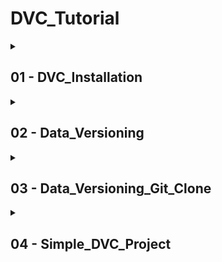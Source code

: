 # DVC_Tutorial

<details><summary> <h2> 01 - DVC_Installation </h2> </summary>
<h2> <a href="https://github.com/ShubhPatil95/DVC-01-Installation"> 01 -DVC Installation</a></h2> 
<p>
<h3>Before installing DVC, it is recommended to create a new virtual environment.</h3> 

### Step 1: Create a new conda environment
```bash
conda create -n dvc_env python=3.8
```
### Step 2: Activate the created conda environment
```bash
conda activate dvc_env
```
### Step 3: Install DVC
```bash
pip install dvc
```
### Step 4: Check installed version of DVC 
```bash
dvc --version
```
* For details of installation as per your operating system please do refer below link.
[DVC Installation Guide](https://dvc.org/doc/install)  

</p>
</details>


<details><summary> <h2> 02 - Data_Versioning  </h2> </summary>
<h2> <a href="https://github.com/ShubhPatil95/DVC-02-Data_Versioning"> DVC-02-Data_Versioning </a></h2>

<p>
<strong> Here in this tutorial we will see how we can keep track of data file which changes over time and how can we restore the data file of particuler commits</strong>
  
### Step1
* Create a main folder named DVC-02-Data_Versioning and 2 subfolder under it named DataFileVersioning and DVCRemote. Then move into 02-DVC_Data_Versioning
```ruby
mkdir DVC-02-Data_Versioning
cd DVC-02-Data_Versioning
mkdir DataFileVersioning DVCRemote
cd DataFileVersioning
```
### Step2  
* Now you are into DataFileVersioning folder, hence intiate the git and dvc 
```ruby
git init
dvc init
```
### Step3  
* Create dummy data file under name data.txt and write sentence "This is first commit"
```ruby
nano data.txt
```  
### Step4  
* Add dvc remote, here we will use remote folder as DVCRemote however you can use either local or cloud storage like google drive, s3bucket etc. Make sure you putting your absolute path of DVCRemote folder instead of mine /usr/home/DVCRemote. After running below command you can go to DVCRemote folder and see what exactly udpated over there.
```ruby
dvc remote add -d My_Local_Remote /home/shubham/tutorial/DVC-02-Data_Versioning/DVCRemote 
```   
### Step5
* Add data.txt file into dvc, this will create data.txt.dvc file which contains the information about data.txt
```ruby
dvc add data.txt
git add .
git commit -m "First Commit"
dvc push
```  
### Step6
* Now edit the data.txt file and write the sentence "This is second commit". Further add edited data.txt to DVC and commit/push the changes to git and dvc.
```ruby
nano data.txt
dvc add data.txt
git add .
git commit -m "Second Commit"
dvc push
```  
### Step7
* Again edit the data.txt file and write the sentence "This is third commit". Further add edited data.txt to DVC and commit/push the changes to git and dvc.
```ruby
nano data.txt
dvc add data.txt  ## This file will not track by git anymore and has been added to .gitignore and data.txt.dvc will be pushed to git further
git add .
git commit -m "Third Commit"
dvc push  ## data.txt is pushed to remote storage
```  
### Step8
* Finally create a github repository named DVC-02-Data_Versioning and push the commits into it.
```ruby
git remote add origin https://github.com/ShubhPatil95/DVC-02-Data_Versioning.git
git branch -M main
git push -u origin main
```  
### Step9
* Now what if you want to go to first commit where your data.txt containing sentence "This is first commit". Just find the commit id(SHA ID) of first commit using git log --oneline and checkout to that one
```ruby
git log --oneline  ## copy the commit id of first commit, mine is f7d5a7e
git checkout f7d5a7e  ## make sure to paste your commit Id of first commit
cat data.txt  ## You can see even thoough you checkout to first commit,but data.txt is file is not yet udpated
dvc checkout  ## this command will update the data.txt file
cat data.txt  ## you can see data.txt is updated with "This is firstcommit"
```     
### Step10
* Now, Just go back to third commit.
```ruby
git checkout main
dvc checkout
cat data.txt  ## see test.txt is udpated with "This is third commit"
```    
### Step11
* Now what if you want to again go back to second commit where your data.txt containing sentence "This is second commit". Just find the commit id(SHA ID) of second commit using git log --oneline and checkout to that one
```ruby
git log --oneline  ## copy the commit id of second commit, mine is befab47
git checkout befab47  ## make sure to paste your commit Id of second commit
cat data.txt  ## You can see even thoough you checkout to second commit,but data.txt is file is still showing third commit file
dvc checkout  ## this command will update the data.txt file
cat data.txt  ## you can see data.txt is updated with "This is second commit"
```         
</p>
</details> 


<details><summary> <h2> 03 - Data_Versioning_Git_Clone </h2> </summary>

<h2> <a href="https://github.com/ShubhPatil95/DVC-03-Data_Versioning_Git_Clone"> DVC-03-Data_Versioning_Git_Clone</a></h2>

<p>
<strong> Here in this tutorial we will see how we can a take code and data.txt.dvc file from git and data.txt file from our remote storage</strong>
  
### Step1
* Create a folder under name DVC-03-Data_Versioning_Git_Clone
```ruby
mkdir DVC-03-Data_Versioning_Git_Clone
cd DVC-03-Data_Versioning_Git_Clone
```
### Step2  
* Now you are into DVC-03-Data_Versioning_Git_Clone folder. Lets clone the repository we used in second tutorial DVC-02-Data_Versioning
```ruby
git clone https://github.com/ShubhPatil95/DVC-02-Data_Versioning.git
```
### Step3  
* Go inside of folder DVC-02-Data_Versioning
```ruby
cd DVC-02-Data_Versioning
```  
### Step4  
* Now you can see there is only one file name data.txt.dvc and our datam file data.txt is not present
* Just run a command git pull and you will see data.txt file is present with sentence "This is third commit"
```ruby
dvc pull
cat data.txt
```   
### Step5
* Now let say you want to see how was your data at your first commit? Do follow below steps to check it
```ruby
git log --oneline  ## copy SHA ID of first commit, mine is 0b0d5ef
git checkout 0b0d5ef  ## checkout to first commit
cat data.txt  ## although you checkout to first commit but still your data.txt is showing data of third commit
dvc pull   ## This command will pull your data of first commit from remote storage
cat data.txt  ## you can see now data is updated with first commit
```  
### Step6
* You can again back to last commit, by checkout to branch name 
```ruby
git checkout main
cat data.txt   ## but data is still showing of first commit, beacause you need to do dvc checkout or dvc pull 
dvc pull or dvc checkout
cat data.txt  ## see data is udpated with third commit
```  
</p>
</details> 








<details><summary> <h2> 04 - Simple_DVC_Project </h2> </summary>
<h2> <a href="https://github.com/ShubhPatil95/DVC-04-Simple_DVC_Project"> 04-Simple_DVC_Project </a></h2>

<p>
<strong> Here in this tutorial we will see how we can use DVC to track the respective code and data </strong>
<h4>Challanges without DVC and how DVC is solving them</h4>
1. How DVC is helping to track the large dataset which cannot be pushed to git ? => DVC will push that data to remote data storage(S3 bucket,Google Drive)<br>
2. How can we remember that which dataset was used for particuler experiment? => Git will track the code for each experiment and DVC will track dataset used for each respective experiment.<br>
 
<h3> Assume we are trying to predict the marks of student by analyzing how much hours that student is studying. Lets take below 3 scenarios for 3 different schools </h3>
School-1: There are 10 student and there data is as below. <br>
School-2: There are 10 student same as school-1, however students who are studying 1 and 2 hours are Absent in exam. <br>
School-3: There are 10 student same as school-1, however students who are studying 1 and 2 hours are getting 50 marks each. <br>
<img src="https://github.com/ShubhPatil95/Raw_Data_Storage/blob/main/DVC-04-Simple_Project_Schools.png" alt="Data Of 3 School">

<strong> Let try to build a model for above all 3 datas </strong><br>
<strong> First of all create new conda environment and install DVC by refering [DVC-01-Installation](https://github.com/ShubhPatil95/DVC-01-Installation)<strong><br>


### Step1
* Create a folders under name DVC-04-Simple_Project DVC_Remote. Further create a code.py and data.csv files inside of DVC-04-Simple_Project
```ruby
mkdir DVC-04-Simple_Project DVC_Remote DVC_Clone
cd DVC-04-Simple_Project
touch code.py data.csv
```
### Step2
* Initiate the Git and DVC
```ruby
git init
dvc init
```  
### Step3
* Create a github repository under name DVC-04-Simple_Project. Add remote storage for DVC and Git.
```ruby
dvc remote add -d My_Local_Remote /home/shubham/DVC_Remote
git remote add origin https://github.com/ShubhPatil95/DVC-04-Simple_Project.git
```

### Step4  
* Lets work on School-1 data, copy and paste containt of code.py and data.csv from here [code.py](https://github.com/ShubhPatil95/DVC-04-Simple_Project/blob/220e6405c49d091e68635604f60330864c1b5f62/code.py) and [data.csv](https://raw.githubusercontent.com/ShubhPatil95/Raw_Data_Storage/main/data_school-1.csv)

### Step5
* Lets run a code.py and check the r_square.
* In case pandas and scikit learn not installed then you can pip install them
```ruby
python3 code.py  ## r_square = 1
```   
### Step6
* Add data.csv file to DVC and rest files to git
```ruby
dvc add data.csv
git add .
git commit -m "School-1_First_Commit_r_sqaure=1"
```  
 
### Step7
* Lets push the data.csv to remote storage My_Local_Remote and code.py to github repository.
* So now you have data.csv in DVC remote and code.py in git repository for School-1
```ruby
dvc push
git branch -M main
git push -u origin main
```
 
### Step8
* Now lets work on School-2 dataset and repeate the steps 3, 4, 5 and 7<br>
* Step3: Replace content of code.py and data.csv with containt from [code.py](https://github.com/ShubhPatil95/DVC-04-Simple_Project/blob/4bcdc457b1e84cf6cb0e630b54a0efecd9b79844/code.py) and [data.csv](https://raw.githubusercontent.com/ShubhPatil95/Raw_Data_Storage/main/data_school-2.csv) <br>
* Step4: Run a code.py
  ```ruby
  python3 code.py  ## r_square = 0.20
  ```
* Step5: Add data to dvc and code to git<br>
     ```ruby
     dvc add data.csv
     git add . 
     git commit -m "School-2_Second_Commit_r_sqaure=0.20"
     ```
* Step6: Push data.csv to DVC and code.py to git <br>
     ```ruby
     dvc push 
     git push -u origin main 
     ```
### Step9
* Now lets work on School-3 dataset and repeate the steps 3, 4, 5 and 7 <br>
* Step3: Replace content of code.py and data.csv with containt from [code.py](https://github.com/ShubhPatil95/DVC-04-Simple_Project/blob/3045210cf52cb3cc7a3925327b15a2204fb41b49/code.py) and [data.csv](https://raw.githubusercontent.com/ShubhPatil95/Raw_Data_Storage/main/data_school-3.csv) <br>
* Step4: Run a code.py
  ```ruby
  python3 code.py  ## r_square = 0.99
  ```
* Step5: Add data to dvc and code to git <br>
    ```ruby
     dvc add data.csv
     git add . 
     git commit -m "School-3_Third_Commit_r_square=0.99"
    ```
* Step6: Push data.csv to DVC and code.py to git <br>
    ```ruby
    dvc push
    git push -u origin main
    ```

### Step10
* Your all experiments are done here. Now, Lets try to see how DVC is works. 
* Go back to folder DVC_Clone and clone the github repository 
```ruby
cd ../DVC_Clone
git clone https://github.com/ShubhPatil95/DVC-04-Simple_DVC_Project
cd DVC-04-Simple_DVC_Project
```  
### Step11
* You will see that there is no data.csv file, hence do DVC pull, which will pull data.csv of School-3
* Now run code.py and see if r_square is correct(should be 0.99)
```ruby
dvc pull
python3 code.py  ## r_square should be 0.99
```     
### Step12
* Now, Just go back to First commit, means School-1 experiment.
* Copy the commit id of School-1_First_Commit
```ruby
git log --oneline      ## copy the commit School-1_First_Commit, should be 220e640
git checkout 220e640   ## checkout to School-1_First_Commit, now you have code.py for School-1 experiment
dvc pull               ## This command will pull data.csv of School-1 from DVC remote location
```    
### Step13
* Run a code.py and see if value of r_square is same a we got it for School-1 Experiment
* Got to back to last commit, git checkout main
```ruby
python3 code.py    ## r_square should be 1
git checkout main  ## Your code.py is updated for School-3_Third_Commit
dvc pull        ## Your data.csv is also updated for School-3
```        
### Step14
* Now, Just go back to Second commit, means School-2 experiment.
* Copy the commit id of School-2_Second_Commit
```ruby
git log --oneline         ## copy the commit School-2_Second_Commit, mine is 4bcdc45
git checkout 4bcdc45     ## checkout to School-2_Second_Commit, now you have code.py for School-2 experiment
dvc pull                 ## This command will pull data.csv of School-2 from DVC remote location
```  
### Step15
* Run a code.py and see if value of r_square is same a we got it for School-2 Experiment
* Got to back to last commit, git checkout main
```ruby
python3 code.py    ## r_square should be 0.20
git checkout main  ## Your code.py is updated for School-2_Second_Commit
dvc pull        ## Your data.csv is also updated for School-2
```  
<strong> This is how we can track the data.csv with code.py for every experiment using DVC and git </strong>
</p>
</details> 

